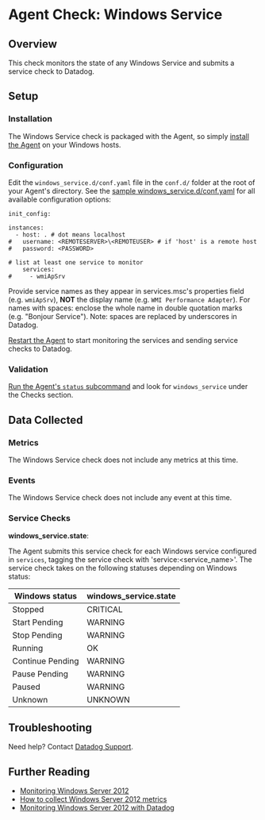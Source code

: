 # Agent Check: Windows Service
## Overview

This check monitors the state of any Windows Service and submits a service check to Datadog.

## Setup

### Installation

The Windows Service check is packaged with the Agent, so simply [install the Agent](https://app.datadoghq.com/account/settings#agent) on your Windows hosts.

### Configuration

Edit the `windows_service.d/conf.yaml` file in the `conf.d/` folder at the root of your Agent's directory. See the [sample windows_service.d/conf.yaml](https://github.com/DataDog/integrations-core/blob/master/windows_service/conf.yaml.example) for all available configuration options:

```
init_config:

instances:
  - host: . # dot means localhost
#   username: <REMOTESERVER>\<REMOTEUSER> # if 'host' is a remote host
#   password: <PASSWORD>

# list at least one service to monitor
    services:
#     - wmiApSrv
```

Provide service names as they appear in services.msc's properties field (e.g. `wmiApSrv`), **NOT** the display name (e.g. `WMI Performance Adapter`). For names with spaces: enclose the whole name in double quotation marks (e.g. "Bonjour Service").
Note: spaces are replaced by underscores in Datadog.

[Restart the Agent](https://docs.datadoghq.com/agent/faq/agent-commands/#start-stop-restart-the-agent) to start monitoring the services and sending service checks to Datadog.

### Validation

[Run the Agent's `status` subcommand](https://docs.datadoghq.com/agent/faq/agent-commands/#agent-status-and-information) and look for `windows_service` under the Checks section.

## Data Collected
### Metrics

The Windows Service check does not include any metrics at this time.

### Events
The Windows Service check does not include any event at this time.

### Service Checks
**windows_service.state**:

The Agent submits this service check for each Windows service configured in `services`, tagging the service check with 'service:<service_name>'. The service check takes on the following statuses depending on Windows status:

|Windows status|windows_service.state|
|---|---|
|Stopped|CRITICAL|
|Start Pending|WARNING|
|Stop Pending|WARNING|
|Running|OK|
|Continue Pending|WARNING|
|Pause Pending|WARNING|
|Paused|WARNING|
|Unknown|UNKNOWN|

## Troubleshooting
Need help? Contact [Datadog Support](http://docs.datadoghq.com/help/).

## Further Reading

* [Monitoring Windows Server 2012](https://www.datadoghq.com/blog/monitoring-windows-server-2012/)
* [How to collect Windows Server 2012 metrics](https://www.datadoghq.com/blog/collect-windows-server-2012-metrics/)
* [Monitoring Windows Server 2012 with Datadog](https://www.datadoghq.com/blog/windows-server-monitoring/)


